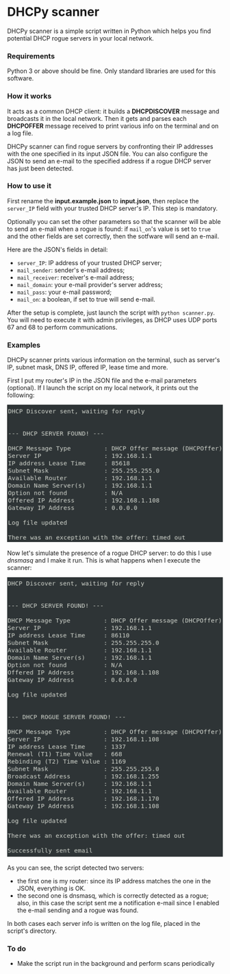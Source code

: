 # DHCPy scanner
DHCPy scanner is a simple script written in Python which helps you find
potential DHCP rogue servers in your local network.

### Requirements
Python 3 or above should be fine. Only standard libraries are used for this software.

### How it works
It acts as a common DHCP client: it builds a **DHCPDISCOVER** message
and broadcasts it in the local network. Then it gets and parses each **DHCPOFFER**
message received to print various info on the terminal and on a log file.

DHCPy scanner can find rogue servers by confronting their IP addresses with the one
specified in its input JSON file. You can also configure the JSON to send an
e-mail to the specified address if a rogue DHCP server has just been detected.

### How to use it
First rename the **input.example.json** to **input.json**, then replace the
`server_IP` field with your trusted DHCP server's IP. This step is mandatory.

Optionally you can set the other parameters so that the scanner will be able to
send an e-mail when a rogue is found: if `mail_on`'s value is set to `true` and
the other fields are set correctly, then the sotfware will send an e-mail.

Here are the JSON's  fields in detail:
- `server_IP`: IP address of your trusted DHCP server;
- `mail_sender`: sender's e-mail address;
- `mail_receiver`: receiver's e-mail address;
- `mail_domain`: your e-mail provider's server address;
- `mail_pass`: your e-mail password;
- `mail_on`: a boolean, if set to true will send e-mail.

After the setup is complete, just launch the script with `python scanner.py`.
You will need to execute it with admin privileges, as DHCP uses UDP ports 67 and
68 to perform communications.

### Examples
DHCPy scanner prints various information on the terminal, such as server's IP,
subnet mask, DNS IP, offered IP, lease time and more. 

First I put my router's IP in the JSON file and the e-mail parameters (optional).
If I launch the script on my local network, it prints out the following:

![img1](https://github.com/DodoIta/DHCPy-scanner/blob/readme/examples/imgs/scanner1.png "Normal Output")

Now let's simulate the presence of a rogue DHCP server: to do this I use
_dnsmasq_ and I make it run. This is what happens when I execute the scanner:

![img2](https://github.com/DodoIta/DHCPy-scanner/blob/readme/examples/imgs/scanner2.png "Output With Rogue")

As you can see, the script detected two servers:
- the first one is my router: since its IP address matches the one in the JSON,
everything is OK.
- the second one is dnsmasq, which is correctly detected as a rogue; also, in
this case the script sent me a notification e-mail since I enabled the e-mail
sending and a rogue was found.

In both cases each server info is written on the log file, placed in the script's directory.

### To do
- Make the script run in the background and perform scans periodically
